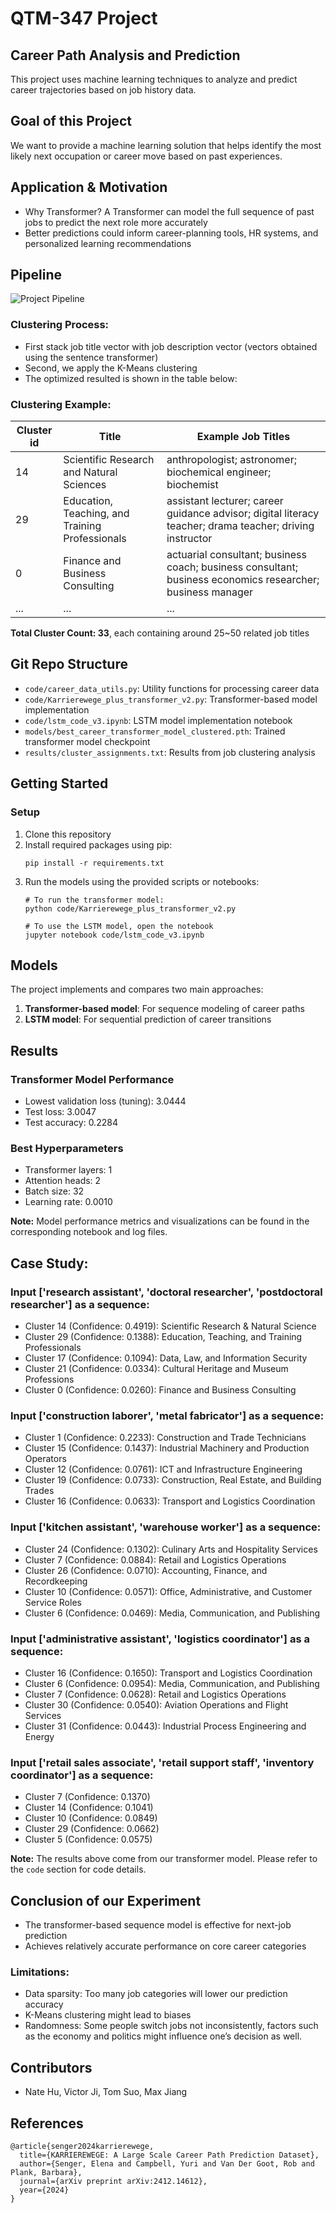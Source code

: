 # QTM-347 Project

## Career Path Analysis and Prediction
This project uses machine learning techniques to analyze and predict career trajectories based on job history data.

## Goal of this Project
We want to provide a machine learning solution that helps identify the most likely next occupation or career move based on past experiences.

## Application & Motivation
- Why Transformer? A Transformer can model the full sequence of past jobs to predict the next role more accurately
- Better predictions could inform career-planning tools, HR systems, and personalized learning recommendations

## Pipeline
![Project Pipeline](docs/pipeline.png)

### Clustering Process:
- First stack job title vector with job description vector (vectors obtained using the sentence transformer)
- Second, we apply the K-Means clustering
- The optimized resulted is shown in the table below:
  
### Clustering Example:
| **Cluster id** | **Title**                                      | **Example Job Titles**                                                                                     |
|----------------|------------------------------------------------|------------------------------------------------------------------------------------------------------------|
| 14             | Scientific Research and Natural Sciences       | anthropologist; astronomer; biochemical engineer; biochemist                                              |
| 29             | Education, Teaching, and Training Professionals| assistant lecturer; career guidance advisor; digital literacy teacher; drama teacher; driving instructor |
| 0              | Finance and Business Consulting                | actuarial consultant; business coach; business consultant; business economics researcher; business manager|
| ...            | ...                                            | ...                                                                                                        |


**Total Cluster Count: 33**, each containing around 25~50 related job titles


## Git Repo Structure
- `code/career_data_utils.py`: Utility functions for processing career data
- `code/Karrierewege_plus_transformer_v2.py`: Transformer-based model implementation
- `code/lstm_code_v3.ipynb`: LSTM model implementation notebook
- `models/best_career_transformer_model_clustered.pth`: Trained transformer model checkpoint
- `results/cluster_assignments.txt`: Results from job clustering analysis

## Getting Started

### Setup
1. Clone this repository
2. Install required packages using pip:
   ```
   pip install -r requirements.txt
   ```
3. Run the models using the provided scripts or notebooks:
   ```
   # To run the transformer model:
   python code/Karrierewege_plus_transformer_v2.py
   
   # To use the LSTM model, open the notebook
   jupyter notebook code/lstm_code_v3.ipynb
   ```
   
## Models
The project implements and compares two main approaches:
1. **Transformer-based model**: For sequence modeling of career paths
2. **LSTM model**: For sequential prediction of career transitions

## Results
### Transformer Model Performance
- Lowest validation loss (tuning): 3.0444
- Test loss: 3.0047
- Test accuracy: 0.2284

### Best Hyperparameters
- Transformer layers: 1
- Attention heads: 2
- Batch size: 32
- Learning rate: 0.0010

**Note:** Model performance metrics and visualizations can be found in the corresponding notebook and log files.

## Case Study:
### Input ['research assistant', 'doctoral researcher', 'postdoctoral researcher'] as a sequence:
- Cluster 14 (Confidence: 0.4919): Scientific Research & Natural Science
- Cluster 29 (Confidence: 0.1388): Education, Teaching, and Training Professionals
- Cluster 17 (Confidence: 0.1094): Data, Law, and Information Security
- Cluster 21 (Confidence: 0.0334): Cultural Heritage and Museum Professions
- Cluster 0 (Confidence: 0.0260): Finance and Business Consulting

### Input ['construction laborer', 'metal fabricator'] as a sequence:
- Cluster 1 (Confidence: 0.2233): Construction and Trade Technicians 
- Cluster 15 (Confidence: 0.1437): Industrial Machinery and Production Operators
- Cluster 12 (Confidence: 0.0761): ICT and Infrastructure Engineering
- Cluster 19 (Confidence: 0.0733): Construction, Real Estate, and Building Trades
- Cluster 16 (Confidence: 0.0633): Transport and Logistics Coordination

### Input ['kitchen assistant', 'warehouse worker'] as a sequence:
- Cluster 24 (Confidence: 0.1302): Culinary Arts and Hospitality Services 
- Cluster 7 (Confidence: 0.0884): Retail and Logistics Operations 
- Cluster 26 (Confidence: 0.0710): Accounting, Finance, and Recordkeeping 
- Cluster 10 (Confidence: 0.0571): Office, Administrative, and Customer Service Roles 
- Cluster 6 (Confidence: 0.0469): Media, Communication, and Publishing 


### Input ['administrative assistant', 'logistics coordinator'] as a sequence:
- Cluster 16 (Confidence: 0.1650): Transport and Logistics Coordination 
- Cluster 6 (Confidence: 0.0954):  Media, Communication, and Publishing 
- Cluster 7 (Confidence: 0.0628): Retail and Logistics Operations 
- Cluster 30 (Confidence: 0.0540): Aviation Operations and Flight Services 
- Cluster 31 (Confidence: 0.0443): Industrial Process Engineering and Energy 


### Input ['retail sales associate', 'retail support staff', 'inventory coordinator'] as a sequence:
- Cluster 7 (Confidence: 0.1370)
- Cluster 14 (Confidence: 0.1041)
- Cluster 10 (Confidence: 0.0849)
- Cluster 29 (Confidence: 0.0662)
- Cluster 5 (Confidence: 0.0575)

**Note:** The results above come from our transformer model. Please refer to the ``code`` section for code details. 

## Conclusion of our Experiment
- The transformer-based sequence model is effective for next-job prediction
- Achieves relatively accurate performance on core career categories
  
### Limitations:
- Data sparsity: Too many job categories will lower our prediction accuracy 
- K-Means clustering might lead to biases
- Randomness: Some people switch jobs not inconsistently, factors such as the economy and politics might influence one’s decision as well.

## Contributors
- Nate Hu, Victor Ji, Tom Suo, Max Jiang

## References
```
@article{senger2024karrierewege,
  title={KARRIEREWEGE: A Large Scale Career Path Prediction Dataset},
  author={Senger, Elena and Campbell, Yuri and Van Der Goot, Rob and Plank, Barbara},
  journal={arXiv preprint arXiv:2412.14612},
  year={2024}
}
```

